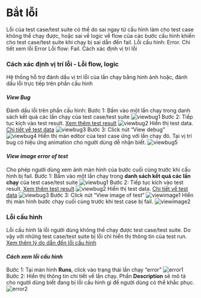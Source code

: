 # Bắt lỗi
Lỗi của test case/test suite có thể do sai ngay từ cấu hình làm cho test case không thể chạy được, hoặc sai về logic về flow của các bước cấu hình khiến cho test case/test suite khi chạy bị sai dẫn đến fail. 
Lỗi cấu hình: Error. Chi tiết xem lỗi Error
Lỗi flow: Fail. Cách xác định vị trí lỗi

### Cách xác định vị trí lỗi - Lỗi flow, logic
Hệ thống hỗ trợ đánh dấu vị trí lỗi của lần chạy bằng hình ảnh hoặc, đánh dấu lỗi trực tiếp trên phần cấu hình

#### _View Bug_
Đánh dấu lỗi trên phần cấu hình:
Bước 1:	Bấm vào một lần chạy trong danh sách kết quả các lần chạy của test case/test suite
![viewbug1](https://user-images.githubusercontent.com/105435351/197752436-9a75032c-217c-443d-84c3-ec0a51a62b74.png)
Bước 2:	Tiếp tục kích vào test result. [Xem thêm test result]()
![viewbug2](https://user-images.githubusercontent.com/105435351/197752444-8aa479ae-719f-4b85-bb1c-f0bb13826b31.png)
Hiển thị test data. [Chi tiết về test data]()
![viewbug3](https://user-images.githubusercontent.com/105435351/197752425-cbdf5741-0d86-4bca-b89e-24e0a6f40b7c.png)
Bước 3:	Click nút “View debug”
![viewbug4](https://user-images.githubusercontent.com/105435351/197752430-bdc44d33-33ac-4627-8706-ba249b443828.png)
Hiển thị màn editor của test case ứng với lần chạy đó. Tại vị trí bug có hiệu ứng animation cho người dùng dễ nhận biết.
![viewbug5](https://user-images.githubusercontent.com/105435351/197752435-d3faa3ed-4059-428e-b26c-ddea5b5df601.png)

#### _View image error of test_
Cho phép người dùng xem ảnh màn hình của bước cuối cùng trước khi cấu hình bị fail.
Bước 1:	Bấm vào một lần chạy trong **danh sách kết quả các lần chạy** của test case/test suite
![viewbug1](https://user-images.githubusercontent.com/105435351/197752436-9a75032c-217c-443d-84c3-ec0a51a62b74.png)
Bước 2:	Tiếp tục kích vào test result. [Xem thêm test result]()
![viewbug2](https://user-images.githubusercontent.com/105435351/197752444-8aa479ae-719f-4b85-bb1c-f0bb13826b31.png)
Hiển thị test data. [Chi tiết về test data]()
![viewbug3](https://user-images.githubusercontent.com/105435351/197752425-cbdf5741-0d86-4bca-b89e-24e0a6f40b7c.png)
Bước 3:	Click nút “View image of test” 
![viewimage1](https://user-images.githubusercontent.com/105435351/197756649-ca3bf4f4-87d0-46ad-8de8-bd8d74d34fc5.png)
Hiển thị màn hình bước chạy cuối cùng trước khi test case bị fail.
![viewimage2](https://user-images.githubusercontent.com/105435351/197756662-55c53a4a-e2c1-4520-8392-818b5b94e3ab.png)

### Lỗi cấu hình
Lỗi cấu hình là lỗi người dùng không thể chạy được test case/test suite. Do vậy với những test case/test suite bị lỗi chỉ hiển thị thông tin của test run. [Xem thêm lý do dẫn đến lỗi cấu hình]()
#### _Cách xem lỗi cấu hình_
Bước 1:	Tại màn hình **Runs**, click vào trạng thái lần chạy “error”
![error1](https://user-images.githubusercontent.com/105435351/197757900-f0c9e354-591b-4d1d-ba08-b44ab5325efa.png)
Bước 2:	Hiển thị thông tin chi tiết về lần chạy. Phần **Description** sẽ mô tả cho người dùng biết đang bị lỗi cấu hình gì để người dùng có thể khắc phục.
![error2](https://user-images.githubusercontent.com/105435351/197757891-2a86bb4e-927a-4e8b-846f-ec4a0812fbce.png)
